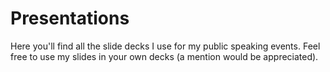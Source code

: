 # Presentations

Here you'll find all the slide decks I use for my public speaking events. Feel free to use my slides in your own decks (a mention would be appreciated).
